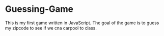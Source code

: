 Guessing-Game
=============

This is my first game written in JavaScript.  The goal of the game is to guess my zipcode to see if we cna carpool to class.
